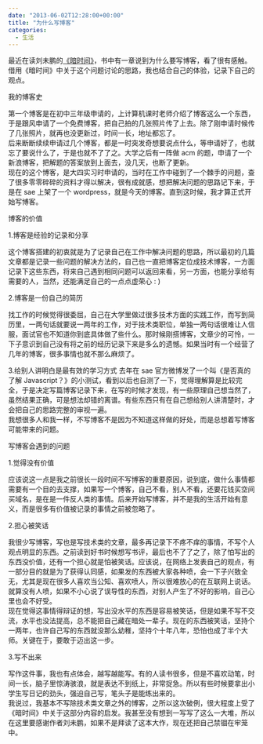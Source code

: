 ```yaml
---
date: "2013-06-02T12:28:00+00:00"
title: "为什么写博客"
categories:
  - 生活
---
```


最近在读刘未鹏的[《暗时间》](http://book.douban.com/subject/6709809/)，书中有一章说到为什么要写博客，看了很有感触。借用《暗时间》中关于这个问题讨论的思路，我也结合自己的体验，记录下自己的观点。

我的博客史

第一个博客是在初中三年级申请的，上计算机课时老师介绍了博客这么一个东西，于是跟风申请了一个免费博客，把自己拍的几张照片传了上去。除了刚申请时候传了几张照片，就再也没更新过，时间一长，地址都忘了。  
后来断断续续申请过几个博客，都是一时突发奇想要说点什么，等申请好了，也就忘了要说什么了，于是也就不了了之。大学之后有一阵做 acm 的题，申请了一个新浪博客，把解题的答案放到上面去，没几天，也断了更新。  
现在的这个博客，是大四实习时申请的，当时在工作中碰到了一个棘手的问题，查了很多零零碎碎的资料才得以解决，很有成就感，想把解决问题的思路记下来，于是在 sae 上架了一个 wordpress，就是今天的博客。直到这时候，我才算正式开始写博客。

博客的价值

1.博客是经验的记录和分享

这个博客搭建的初衷就是为了记录自己在工作中解决问题的思路，所以最初的几篇文章都是记录一些问题的解决方法的，自己也一直把博客定位成技术博客，一方面记录下这些东西，将来自己遇到相同问题可以返回来看，另一方面，也能分享给有需要的人，当然，还能满足自己的一点点虚荣心 : )

2.博客是一份自己的简历

找工作的时候觉得很委屈，自己在大学里做过很多技术方面的实践工作，而写到简历里，一两句话就要说一两年的工作，对于技术类职位，单独一两句话很难让人信服，面试官也不知道你到底具体做了些什么。那时候刚搭博客，文章少的可怜，一下子意识到自己没有将之前的经历记录下来是多么的遗憾。如果当时有一个经营了几年的博客，很多事情也就不那么麻烦了。

3.给别人讲明白是最有效的学习方式
去年在 sae 官方微博发了一个叫《是否真的了解 Javascript？》的小测试，看到以后也自测了一下，觉得理解算是比较完全，于是决定写篇博客记录下来，在写的时候才发现，有一些原理自己想当然了，虽然结果正确，可是想法却错的离谱。有些东西只有在自己想给别人讲清楚时，才会把自己的思路完整的审视一遍。  
我想很多人和我一样，不写博客不是因为不知道这样做的好处，而是总想着写博客可能带来的问题。

写博客会遇到的问题

1.觉得没有价值

应该说这一点是我之前很长一段时间不写博客的重要原因，说到底，做什么事情都需要有一个目的去支撑，如果写一个博客，自己不看，别人不看，还要花钱买空间买域名，是在是一件反人类的事情。后来开始写博客，并不是我的生活开始有意义，而是很多有价值被记录的事情之前被忽略了。

2.担心被笑话

我很少写博客，写也是写技术类的文章，最多再记录下不疼不痒的事情，不写个人观点明显的东西。之前读到好书时候想写书评，最后也不了了之了，除了怕写出的东西没价值，还有一个担心就是怕被笑话。应该说，在网络上发表自己的观点，有一部分目的就是为了获得认同感，如果发的东西被大家各种喷，会一下子兴致全无，尤其是现在很多人喜欢当公知、喜欢喷人，所以很难放心的在互联网上说话。就算没有人喷，如果不小心说了误导性的东西，对别人产生了不好的影响，自己心里也会不好受。  
现在觉得这事情得辩证的想，写出没水平的东西是容易被笑话，但是如果不写不交流，水平也没法提高，总不能把自己藏在暗处一辈子。现在的东西被笑话，坚持个一两年，也许自己写的东西就没那么幼稚，坚持个十年八年，恐怕也成了半个大师。关键在于，要敢于迈出这一步。

3.写不出来

写作这件事，我也有点体会，越写越能写。有的人读书很多，但是不喜欢动笔，时间一长，脑子里惊涛骇浪，就是表达不到纸上，非常捉急。所以有些时候要拿出小学生写日记的劲头，强迫自己写，笔头子是能练出来的。  
我说过，我基本不写除技术类文章之外的博客，之所以这次破例，很大程度上受了《暗时间》中关于这部分内容的启发。我甚至没有想到一写写了这么一大堆，所以在这里要感谢作者刘未鹏，如果不是拜读了这本大作，现在还把自己禁锢在牢笼中。
